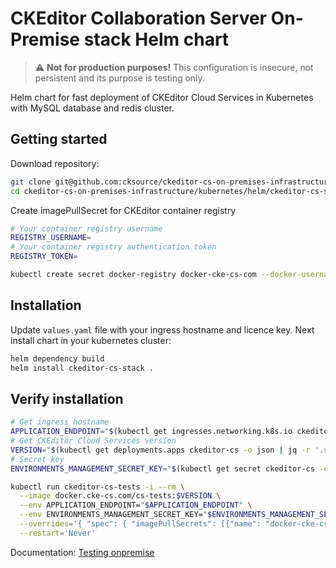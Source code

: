 # CKEditor Collaboration Server On-Premise stack Helm chart

>:warning: **Not for production purposes!** This configuration is insecure, not persistent and its purpose is testing only.

Helm chart for fast deployment of CKEditor Cloud Services in Kubernetes with MySQL database and redis cluster.

## Getting started

Download repository:
```sh
git clone git@github.com:cksource/ckeditor-cs-on-premises-infrastructure.git
cd ckeditor-cs-on-premises-infrastructure/kubernetes/helm/ckeditor-cs-stack 
```

Create imagePullSecret for CKEditor container registry
```sh
# Your container registry username
REGISTRY_USERNAME=
# Your container registry authentication token
REGISTRY_TOKEN=

kubectl create secret docker-registry docker-cke-cs-com --docker-username $REGISTRY_USERNAME --docker-password $REGISTRY_TOKEN --docker-server https://docker.cke-cs.com
```

## Installation

Update `values.yaml` file with your ingress hostname and licence key. Next install chart in your kubernetes cluster:

```sh
helm dependency build
helm install ckeditor-cs-stack .
```

## Verify installation

```sh
# Get ingress hostname
APPLICATION_ENDPOINT="$(kubectl get ingresses.networking.k8s.io ckeditor-cs -o json | jq -r '.spec.rules[0].host' | sed 's|^|http://|')"
# Get CKEditor Cloud Services version
VERSION="$(kubectl get deployments.apps ckeditor-cs -o json | jq -r '.spec.template.spec.containers[0].image' | sed 's/.*://')"
# Secret key
ENVIRONMENTS_MANAGEMENT_SECRET_KEY="$(kubectl get secret ckeditor-cs -o json | jq -r '.data.ENVIRONMENTS_MANAGEMENT_SECRET_KEY' | base64 -d)"

kubectl run ckeditor-cs-tests -i --rm \
  --image docker.cke-cs.com/cs-tests:$VERSION \
  --env APPLICATION_ENDPOINT="$APPLICATION_ENDPOINT" \
  --env ENVIRONMENTS_MANAGEMENT_SECRET_KEY="$ENVIRONMENTS_MANAGEMENT_SECRET_KEY" \
  --overrides='{ "spec": { "imagePullSecrets": [{"name": "docker-cke-cs-com"}] } }' \
  --restart='Never'
```
Documentation: [Testing onpremise](https://ckeditor.com/docs/cs/latest/onpremises/cs-onpremises/testing/docker.html)
